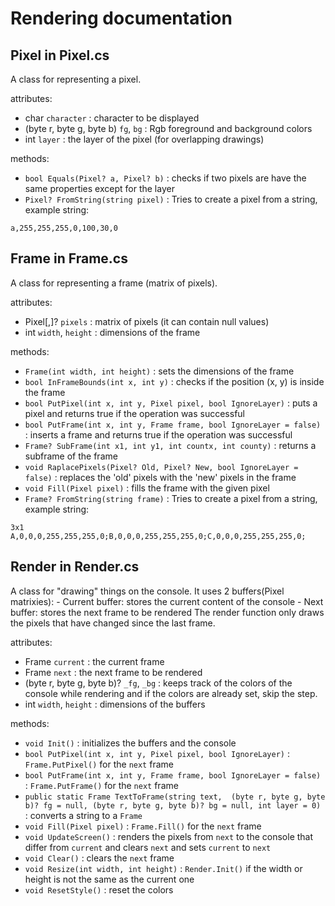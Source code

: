 # Rendering documentation

## Pixel in Pixel.cs

A class for representing a pixel.

attributes:
- char `character` : character to be displayed
- (byte r, byte g, byte b) `fg`, `bg` : Rgb foreground and background colors
- int `layer` : the layer of the pixel (for overlapping drawings)

methods:
- `bool Equals(Pixel? a, Pixel? b)` : checks if two pixels are have the same properties
except for the layer
- `Pixel? FromString(string pixel)` : Tries to create a pixel from a string, 
example string: 
```
a,255,255,255,0,100,30,0
```

## Frame in Frame.cs

A class for representing a frame (matrix of pixels).

attributes:
- Pixel[,]? `pixels` : matrix of pixels (it can contain null values)
- int `width`, `height` : dimensions of the frame

methods:
- `Frame(int width, int height)` : sets the dimensions of the frame
- `bool InFrameBounds(int x, int y)` : checks if the position (x, y) is 
inside the frame
- `bool PutPixel(int x, int y, Pixel pixel, bool IgnoreLayer)` : puts a pixel and 
returns true if the operation was successful
- `bool PutFrame(int x, int y, Frame frame, bool IgnoreLayer = false)` : inserts a frame and 
returns true if the operation was successful
- `Frame? SubFrame(int x1, int y1, int countx, int county)` : returns a subframe 
of the frame
- `void RaplacePixels(Pixel? Old, Pixel? New, bool IgnoreLayer = false)` :
replaces the 'old' pixels with the 'new' pixels in the frame
- `void Fill(Pixel pixel)` : fills the frame with the given pixel
- `Frame? FromString(string frame)` : Tries to create a pixel from a string,
example string:
```
3x1
A,0,0,0,255,255,255,0;B,0,0,0,255,255,255,0;C,0,0,0,255,255,255,0;
```

## Render in Render.cs

A class for "drawing" things on the console. It uses 2 buffers(Pixel matrixies): 
	- Current buffer: stores the current content of the console
	- Next buffer: stores the next frame to be rendered
The render function only draws the pixels that have changed since the last frame.

attributes:
- Frame `current` : the current frame
- Frame `next` : the next frame to be rendered
- (byte r, byte g, byte b)? `_fg`, `_bg` : keeps track of the colors of the 
console while rendering and if the colors are already set, skip the step.
- int `width`, `height` : dimensions of the buffers

methods:
- `void Init()` : initializes the buffers and the console
- `bool PutPixel(int x, int y, Pixel pixel, bool IgnoreLayer)` : `Frame.PutPixel()` for 
the `next` frame
- `bool PutFrame(int x, int y, Frame frame, bool IgnoreLayer = false)` : 
`Frame.PutFrame()` for the `next` frame
- `public static Frame TextToFrame(string text, 
            (byte r, byte g, byte b)? fg = null,
            (byte r, byte g, byte b)? bg = null, int layer = 0)` : converts a string 
to a `Frame`
- `void Fill(Pixel pixel)` : `Frame.Fill()` for the `next` frame
- `void UpdateScreen()` : renders the pixels from `next` to the console that differ
from `current` and clears `next` and sets `current` to `next`
- `void Clear()` : clears the `next` frame
- `void Resize(int width, int height)` : `Render.Init()` if the width or height is not
the same as the current one
- `void ResetStyle()` : reset the colors
